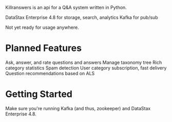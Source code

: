 Killranswers is an api for a Q&A system written in Python.  

DataStax Enterprise 4.8 for storage, search, analytics
Kafka for pub/sub

Not yet ready for usage anywhere.

Planned Features
=================

Ask, answer, and rate questions and answers
Manage taxonomy tree
Rich category statistics
Spam detection
User category subscription, fast delivery
Question recommendations based on ALS


Getting Started
=================

Make sure you're running Kafka (and thus, zookeeper) and DataStax Enterprise 4.8.

